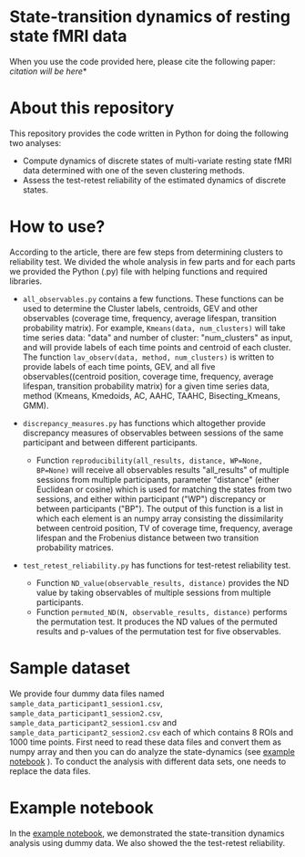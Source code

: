 # State-transition dynamics of resting state fMRI data

When you use the code provided here, please cite the following paper:
*citation will be here**

# About this repository
This repository provides the code written in Python for doing the following two analyses:
- Compute dynamics of discrete states of multi-variate resting state fMRI data determined with one of the seven clustering methods.
- Assess the test-retest reliability of the estimated dynamics of discrete states. 

# How to use?
According to the article, there are few steps from determining clusters to reliability test. We divided the whole analysis in few parts and for each parts we provided the Python (.py) file with helping functions and required libraries. 

- `all_observables.py` contains a few functions. These functions can be used to determine the 
Cluster labels, centroids, GEV and other observables (coverage time, frequency, average lifespan, transition probability matrix). For example, `Kmeans(data, num_clusters)` will take time series data: "data" and number of cluster: "num_clusters" as input, and will provide labels of each time points and centroid of each cluster. The function `lav_observ(data, method, num_clusters)` is written to provide labels of each time points, GEV, and all five observables((centroid position, coverage time, frequency, average lifespan, transition probability matrix) for a given time series data, method (Kmeans, Kmedoids, AC, AAHC, TAAHC, Bisecting_Kmeans, GMM).


- `discrepancy_measures.py` has functions which altogether provide discrepancy measures of observables between sessions of the same participant and between different participants.
    - Function `reproducibility(all_results, distance, WP=None, BP=None)` will receive all observables results "all_results" of multiple sessions from multiple participants, parameter "distance" (either Euclidean or cosine) which is used for matching the states from two sessions, and either within participant ("WP") discrepancy or between participants ("BP"). The output of this function is a list in which each element is an numpy array consisting the dissimilarity between centroid position, TV of coverage time, frequency, average lifespan and the Frobenius distance between two transition probability matrices.

- `test_retest_reliability.py` has functions for test-retest reliability test.
    - Function `ND_value(observable_results, distance)` provides the ND value by taking observables of multiple sessions from multiple participants.
    - Function `permuted_ND(N, observable_results, distance)` performs the permutation test. It produces the ND values of the permuted results and p-values of the permutation test for five observables. 


# Sample dataset
We provide four dummy data files named `sample_data_participant1_session1.csv`, `sample_data_participant1_session2.csv`, `sample_data_participant2_session1.csv` and `sample_data_participant2_session2.csv` each of which contains 8 ROIs and 1000 time points.
First need to read these data files and convert them as numpy array and then you can do analyze the state-dynamics (see [example notebook](https://github.com/sislam99/fmri_state_transition_dynamics/blob/main/example.ipynb) ). To conduct the analysis with different data sets, one needs to replace the data files. 

# Example notebook
In the [example notebook](https://github.com/sislam99/fmri_state_transition_dynamics/blob/main/example.ipynb), we demonstrated the state-transition dynamics analysis using dummy data. We also showed the the test-retest reliability. 

